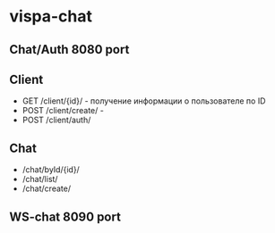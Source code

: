 # vispa-chat


Chat/Auth 8080 port
-----------------------------

## Client
* GET /client/{id}/ - получение информации о пользователе по ID
* POST /client/create/ - 
* POST /client/auth/


## Chat
* /chat/byId/{id}/
* /chat/list/
* /chat/create/



WS-chat 8090 port
---------------------------
